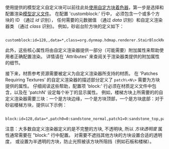 使用提供的模型定义自定义块可以前往此处[使用自定方块着色器](/Using-custom-block-renderers.md)，第一步是选择和配置渲染[模型定义文件](/Model-Definition-Files.md)。  在配置 'customblock:' 行中， 必须包含一个或多个方块的 ID （通过 *id* 识别）， 任何需要的元数据值 （通过 *data* 识别）和自定义渲染器类 （通过 *class* 识别)。  例如，砂岩台阶方块的定义如下：
```
     customblock:id=128,,data=*,class=org.dynmap.hdmap.renderer.StairBlockRenderer
```
此外，这些核心属性将由自定义渲染器提供一部分（可能需要）附加属性来帮助使用者正确配置渲染。 详情请在 'Attributes' 来查阅关于渲染器类提供的附加属性的细节。

接下来，材质参考资源需要被定义为自定义渲染器所支持的材质。 在 'Patches Requiring Textures' 的自定义渲染器的描述部分定义了 `patch\<N\>` 需要为方块提供的属性。 仔细阅读这些帮助，配置项 'block:' 行必须在材质定义文件中包含，以及在 'patchN' 设定每个补丁的显示属性。 例如，楼梯方块上所需要的的自定义渲染器需要三块：一个是方块边缘，一个是方块顶部，一个是方块底部：对于砂岩楼梯方块，提供以下示例：
```
     block:id=128,data=*,patch0=0:sandstone_normal,patch1=0:sandstone_top,patch2=0:sandstone_bottom,transparency=SEMITRANSPARENT
```
注意：大多数自定义渲染器定义的是不完整的方块, 不透明块, 所以 *方块透明度* 属性通常需要在 "block:" 行中配置。 对需要不遮挡其他方块的方块设置合适的透明度， 或设置为半透明的方块，防止光照被该方块所阻挡（例如石板和楼梯）。
